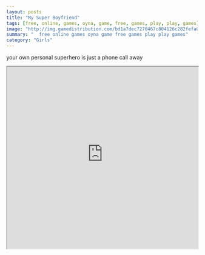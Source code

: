 ```yaml
---
layout: posts
title: "My Super Boyfriend"
tags: [free, online, games, oyna, game, free, games, play, play, games]
image: "http://img.gamedistribution.com/bd1a7dec7270467c804126c282fefa0e.jpg"
summary: "  free online games oyna game free games play play games"
category: "Girls"
---
```


your own personal superhero is just a phone call away

<iframe width="100%" height="480px;" src="http://flash.gamedistribution.com?game=bd1a7dec7270467c804126c282fefa0e"></iframe>